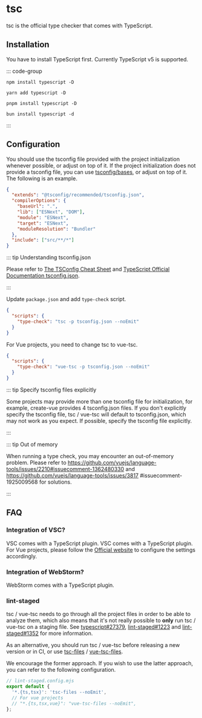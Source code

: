 # tsc

tsc is the official type checker that comes with TypeScript.

## Installation

You have to install TypeScript first. Currently TypeScript v5 is supported.

::: code-group

```shell [npm]
npm install typescript -D
```

```shell [yarn]
yarn add typescript -D
```

```shell [pnpm]
pnpm install typescript -D
```

```shell [bun(experimental)]
bun install typescript -d
```

:::

## Configuration

You should use the tsconfig file provided with the project initialization whenever possible, or adjust on top of it. If the project initialization does not provide a tsconfig file, you can use [tsconfig/bases](https://github.com/tsconfig/bases), or adjust on top of it. The following is an example.

```json
{
  "extends": "@tsconfig/recommended/tsconfig.json",
  "compilerOptions": {
    "baseUrl": ".",
    "lib": ["ESNext", "DOM"],
    "module": "ESNext",
    "target": "ESNext",
    "moduleResolution": "Bundler"
  },
  "include": ["src/**/*"]
}
```

::: tip Understanding tsconfig.json

Please refer to [The TSConfig Cheat Sheet](https://www.totaltypescript.com/tsconfig-cheat-sheet) and [TypeScript Official Documentation tsconfig.json](https://www.typescriptlang.org/docs/handbook/tsconfig-json.html).

:::

Update `package.json` and add `type-check` script.

```json
{
  "scripts": {
    "type-check": "tsc -p tsconfig.json --noEmit"
  }
}
```

For Vue projects, you need to change tsc to vue-tsc.

```json
{
  "scripts": {
    "type-check": "vue-tsc -p tsconfig.json --noEmit"
  }
}
```

::: tip Specify tsconfig files explicitly

Some projects may provide more than one tsconfig file for initialization, for example, create-vue provides 4 tsconfig.json files. If you don't explicitly specify the tsconfig file, tsc / vue-tsc will default to tsconfig.json, which may not work as you expect. If possible, specify the tsconfig file explicitly.

:::

::: tip Out of memory

When running a type check, you may encounter an out-of-memory problem. Please refer to https://github.com/vuejs/language-tools/issues/2210#issuecomment-1362480330 and https://github.com/vuejs/language-tools/issues/3817 #issuecomment-1925009568 for solutions.

:::

## FAQ

### Integration of VSC?

VSC comes with a TypeScript plugin. VSC comes with a TypeScript plugin. For Vue projects, please follow the [Official website](https://vuejs.org/guide/typescript/overview.html) to configure the settings accordingly.

### Integration of WebStorm?

WebStorm comes with a TypeScript plugin.

### lint-staged

tsc / vue-tsc needs to go through all the project files in order to be able to analyze them, which also means that it's not really possible to **only** run tsc / vue-tsc on a staging file. See [typescript#27379](https://github.com/microsoft/TypeScript/issues/27379), [lint-staged#1223](https://github.com/lint-staged/lint-staged/issues/1223) and [lint-staged#1352](https://github.com/lint-staged/lint-staged/pull/1352) for more information.

As an alternative, you should run tsc / vue-tsc before releasing a new version or in CI, or use [tsc-files](https://github.com/gustavopch/tsc-files) / [vue-tsc-files](https://github.com/iToXiQ/vue-tsc-files).

We encourage the former approach. If you wish to use the latter approach, you can refer to the following configuration.

```javascript
// lint-staged.config.mjs
export default {
  '*.{ts,tsx}': 'tsc-files --noEmit',
  // For vue projects
  // "*.{ts,tsx,vue}": "vue-tsc-files --noEmit",
};
```
